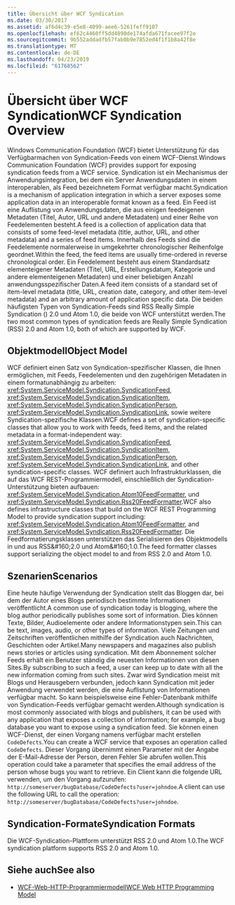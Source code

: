 ```yaml
---
title: Übersicht über WCF Syndication
ms.date: 03/30/2017
ms.assetid: af6d4c39-e5e8-4099-aee6-5261feff9107
ms.openlocfilehash: ef62c4460ff5dd4890de174afda671facee97f2e
ms.sourcegitcommit: 9b552addadfb57fab0b9e7852ed4f1f1b8a42f8e
ms.translationtype: MT
ms.contentlocale: de-DE
ms.lasthandoff: 04/23/2019
ms.locfileid: "61768562"
---
```

# <a name="wcf-syndication-overview"></a><span data-ttu-id="990d9-102">Übersicht über WCF Syndication</span><span class="sxs-lookup"><span data-stu-id="990d9-102">WCF Syndication Overview</span></span>
<span data-ttu-id="990d9-103">Windows Communication Foundation (WCF) bietet Unterstützung für das Verfügbarmachen von Syndication-Feeds von einem WCF-Dienst.</span><span class="sxs-lookup"><span data-stu-id="990d9-103">Windows Communication Foundation (WCF) provides support for exposing syndication feeds from a WCF service.</span></span> <span data-ttu-id="990d9-104">Syndication ist ein Mechanismus der Anwendungsintegration, bei dem ein Server Anwendungsdaten in einem interoperablen, als Feed bezeichnetem Format verfügbar macht.</span><span class="sxs-lookup"><span data-stu-id="990d9-104">Syndication is a mechanism of application integration in which a server exposes some application data in an interoperable format known as a feed.</span></span> <span data-ttu-id="990d9-105">Ein Feed ist eine Auflistung von Anwendungsdaten, die aus einigen feedeigenen Metadaten (Titel, Autor, URL und andere Metadaten) und einer Reihe von Feedelementen besteht.</span><span class="sxs-lookup"><span data-stu-id="990d9-105">A feed is a collection of application data that consists of some feed-level metadata (title, author, URL, and other metadata) and a series of feed items.</span></span> <span data-ttu-id="990d9-106">Innerhalb des Feeds sind die Feedelemente normalerweise in umgekehrter chronologischer Reihenfolge geordnet.</span><span class="sxs-lookup"><span data-stu-id="990d9-106">Within the feed, the feed items are usually time-ordered in reverse chronological order.</span></span> <span data-ttu-id="990d9-107">Ein Feedelement besteht aus einem Standardsatz elementeigener Metadaten (Titel, URL, Erstellungsdatum, Kategorie und andere elementeigenen Metadaten) und einer beliebigen Anzahl anwendungsspezifischer Daten.</span><span class="sxs-lookup"><span data-stu-id="990d9-107">A feed item consists of a standard set of item-level metadata (title, URL, creation date, category, and other item-level metadata) and an arbitrary amount of application specific data.</span></span> <span data-ttu-id="990d9-108">Die beiden häufigsten Typen von Syndication-Feeds sind RSS Really Simple Syndication () 2.0 und Atom 1.0, die beide von WCF unterstützt werden.</span><span class="sxs-lookup"><span data-stu-id="990d9-108">The two most common types of syndication feeds are Really Simple Syndication (RSS) 2.0 and Atom 1.0, both of which are supported by WCF.</span></span>  
  
## <a name="object-model"></a><span data-ttu-id="990d9-109">Objektmodell</span><span class="sxs-lookup"><span data-stu-id="990d9-109">Object Model</span></span>  
 <span data-ttu-id="990d9-110">WCF definiert einen Satz von Syndication-spezifischer Klassen, die Ihnen ermöglichen, mit Feeds, Feedelementen und den zugehörigen Metadaten in einem formatunabhängig zu arbeiten: <xref:System.ServiceModel.Syndication.SyndicationFeed>, <xref:System.ServiceModel.Syndication.SyndicationItem>, <xref:System.ServiceModel.Syndication.SyndicationPerson>, <xref:System.ServiceModel.Syndication.SyndicationLink>, sowie weitere Syndication-spezifische Klassen.</span><span class="sxs-lookup"><span data-stu-id="990d9-110">WCF defines a set of syndication-specific classes that allow you to work with feeds, feed items, and the related metadata in a format-independent way: <xref:System.ServiceModel.Syndication.SyndicationFeed>, <xref:System.ServiceModel.Syndication.SyndicationItem>, <xref:System.ServiceModel.Syndication.SyndicationPerson>, <xref:System.ServiceModel.Syndication.SyndicationLink>, and other syndication-specific classes.</span></span> <span data-ttu-id="990d9-111">WCF definiert auch Infrastrukturklassen, die auf das WCF REST-Programmiermodell, einschließlich der Syndication-Unterstützung bieten aufbauen: <xref:System.ServiceModel.Syndication.Atom10FeedFormatter>, und <xref:System.ServiceModel.Syndication.Rss20FeedFormatter>.</span><span class="sxs-lookup"><span data-stu-id="990d9-111">WCF also defines infrastructure classes that build on the WCF REST Programming Model to provide syndication support including: <xref:System.ServiceModel.Syndication.Atom10FeedFormatter>, and  <xref:System.ServiceModel.Syndication.Rss20FeedFormatter>.</span></span> <span data-ttu-id="990d9-112">Die Feedformatierungsklassen unterstützen das Serialisieren des Objektmodells in und aus RSS&amp;#160;2.0 und Atom&amp;#160;1.0.</span><span class="sxs-lookup"><span data-stu-id="990d9-112">The feed formatter classes support serializing the object model to and from RSS 2.0 and Atom 1.0.</span></span>  
  
## <a name="scenarios"></a><span data-ttu-id="990d9-113">Szenarien</span><span class="sxs-lookup"><span data-stu-id="990d9-113">Scenarios</span></span>  
 <span data-ttu-id="990d9-114">Eine heute häufige Verwendung der Syndication stellt das Bloggen dar, bei dem der Autor eines Blogs periodisch bestimmte Informationen veröffentlicht.</span><span class="sxs-lookup"><span data-stu-id="990d9-114">A common use of syndication today is blogging, where the blog author periodically publishes some sort of information.</span></span> <span data-ttu-id="990d9-115">Dies können Texte, Bilder, Audioelemente oder andere Informationstypen sein.</span><span class="sxs-lookup"><span data-stu-id="990d9-115">This can be text, images, audio, or other types of information.</span></span> <span data-ttu-id="990d9-116">Viele Zeitungen und Zeitschriften veröffentlichen mithilfe der Syndication auch Nachrichten, Geschichten oder Artikel.</span><span class="sxs-lookup"><span data-stu-id="990d9-116">Many newspapers and magazines also publish news stories or articles using syndication.</span></span> <span data-ttu-id="990d9-117">Mit dem Abonnement solcher Feeds erhält ein Benutzer ständig die neuesten Informationen von diesen Sites.</span><span class="sxs-lookup"><span data-stu-id="990d9-117">By subscribing to such a feed, a user can keep up to date with all the new information coming from such sites.</span></span> <span data-ttu-id="990d9-118">Zwar wird Syndication meist mit Blogs und Herausgebern verbunden, jedoch kann Syndication mit jeder Anwendung verwendet werden, die eine Auflistung von Informationen verfügbar macht. So kann beispielsweise eine Fehler-Datenbank mithilfe von Syndication-Feeds verfügbar gemacht werden.</span><span class="sxs-lookup"><span data-stu-id="990d9-118">Although syndication is most commonly associated with blogs and publishers, it can be used with any application that exposes a collection of information; for example, a bug database you want to expose using a syndication feed.</span></span> <span data-ttu-id="990d9-119">Sie können einen WCF-Dienst, der einen Vorgang namens verfügbar macht erstellen `CodeDefects`.</span><span class="sxs-lookup"><span data-stu-id="990d9-119">You can create a WCF service that exposes an operation called `CodeDefects`.</span></span> <span data-ttu-id="990d9-120">Dieser Vorgang übernimmt einen Parameter mit der Angabe der E-Mail-Adresse der Person, deren Fehler Sie abrufen wollen.</span><span class="sxs-lookup"><span data-stu-id="990d9-120">This operation could take a parameter that specifies the email address of the person whose bugs you want to retrieve.</span></span> <span data-ttu-id="990d9-121">Ein Client kann die folgende URL verwenden, um den Vorgang aufzurufen: `http://someserver/bugDatabase/CodeDefects?user=johndoe`.</span><span class="sxs-lookup"><span data-stu-id="990d9-121">A client can use the following URL to call the operation: `http://someserver/bugDatabase/CodeDefects?user=johndoe`.</span></span>  
  
## <a name="syndication-formats"></a><span data-ttu-id="990d9-122">Syndication-Formate</span><span class="sxs-lookup"><span data-stu-id="990d9-122">Syndication Formats</span></span>  
 <span data-ttu-id="990d9-123">Die WCF-Syndication-Plattform unterstützt RSS 2.0 und Atom 1.0.</span><span class="sxs-lookup"><span data-stu-id="990d9-123">The WCF syndication platform supports RSS 2.0 and Atom 1.0.</span></span>  
  
## <a name="see-also"></a><span data-ttu-id="990d9-124">Siehe auch</span><span class="sxs-lookup"><span data-stu-id="990d9-124">See also</span></span>

- [<span data-ttu-id="990d9-125">WCF-Web-HTTP-Programmiermodell</span><span class="sxs-lookup"><span data-stu-id="990d9-125">WCF Web HTTP Programming Model</span></span>](../../../../docs/framework/wcf/feature-details/wcf-web-http-programming-model.md)
